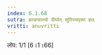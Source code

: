 ```yaml
---
index: 6.1.68
sutra: हल्ङ्याब्भ्यो दीर्घात्‌ सुतिस्यपृक्तं हल्
vritti: anuvritti
---
```


लोप: 1/1  [6।1।66] 